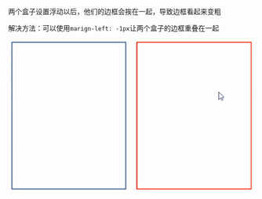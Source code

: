 两个盒子设置浮动以后，他们的边框会挨在一起，导致边框看起来变粗

解决方法：可以使用`marign-left: -1px`让两个盒子的边框重叠在一起

![](https://raw.githubusercontent.com/MrWater233/PictureHost/master/marign%E8%B4%9F%E5%80%BC1.gif)

